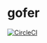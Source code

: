 # gofer

[![CircleCI](https://circleci.com/gh/makerdao/gofer.svg?style=svg&circle-token=dac28de216c1a3431d41cdb2b500d822d121fd1f)](https://circleci.com/gh/makerdao/gofer)

